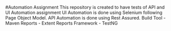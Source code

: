 #Automation Assignment
This repository is created to have tests of API and UI Automation assignment
UI Automation is done using Selenium following Page Object Model.
API Automation is done using Rest Assured.
Build Tool - Maven
Reports - Extent Reports
Framework - TestNG

